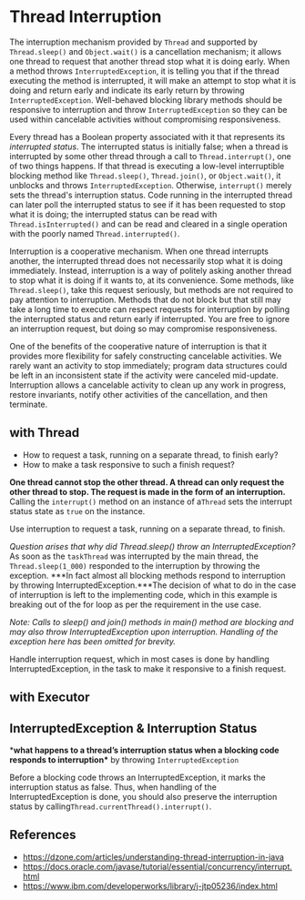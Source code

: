 # Thread Interruption

The interruption mechanism provided by `Thread` and supported by `Thread.sleep()` and `Object.wait()` is a cancellation mechanism; it allows one thread to request that another thread stop what it is doing early. When a method throws `InterruptedException`, it is telling you that if the thread executing the method is interrupted, it will make an attempt to stop what it is doing and return early and indicate its early return by throwing `InterruptedException`. Well-behaved blocking library methods should be responsive to interruption and throw `InterruptedException` so they can be used within cancelable activities without compromising responsiveness.

Every thread has a Boolean property associated with it that represents its *interrupted status*. The interrupted status is initially false; when a thread is interrupted by some other thread through a call to `Thread.interrupt()`, one of two things happens. If that thread is executing a low-level interruptible blocking method like `Thread.sleep()`, `Thread.join()`, or `Object.wait()`, it unblocks and throws `InterruptedException`. Otherwise, `interrupt()` merely sets the thread's interruption status. Code running in the interrupted thread can later poll the interrupted status to see if it has been requested to stop what it is doing; the interrupted status can be read with `Thread.isInterrupted()` and can be read and cleared in a single operation with the poorly named `Thread.interrupted()`.

Interruption is a cooperative mechanism. When one thread interrupts another, the interrupted thread does not necessarily stop what it is doing immediately. Instead, interruption is a way of politely asking another thread to stop what it is doing if it wants to, at its convenience. Some methods, like `Thread.sleep()`, take this request seriously, but methods are not required to pay attention to interruption. Methods that do not block but that still may take a long time to execute can respect requests for interruption by polling the interrupted status and return early if interrupted. You are free to ignore an interruption request, but doing so may compromise responsiveness.

One of the benefits of the cooperative nature of interruption is that it provides more flexibility for safely constructing cancelable activities. We rarely want an activity to stop immediately; program data structures could be left in an inconsistent state if the activity were canceled mid-update. Interruption allows a cancelable activity to clean up any work in progress, restore invariants, notify other activities of the cancellation, and then terminate.



## with Thread

* How to request a task, running on a separate thread, to finish early?
* How to make a task responsive to such a finish request?

**One thread cannot stop the other thread. A thread can only request the other thread to stop. The request is made in the form of an interruption.** Calling the `interrupt()` method on an instance of a`Thread` sets the interrupt status state as `true` on the instance.

Use interruption to request a task, running on a separate thread, to finish.

*Question arises that why did Thread.sleep() throw an InterruptedException?* As soon as the `taskThread` was interrupted by the main thread, the `Thread.sleep(1_000)` responded to the interruption by throwing the exception. ***In fact almost all blocking methods respond to interruption by throwing InterruptedException.\***The decision of what to do in the case of interruption is left to the implementing code, which in this example is breaking out of the for loop as per the requirement in the use case.

*Note: Calls to sleep() and join() methods in main() method are blocking and may also throw InterruptedException upon interruption. Handling of the exception here has been omitted for brevity.*

Handle interruption request, which in most cases is done by handling InterruptedException, in the task to make it responsive to a finish request.



## with Executor



## InterruptedException & Interruption Status

***what happens to a thread’s interruption status when a blocking code responds to interruption\*** by throwing `InterruptedException`

Before a blocking code throws an InterruptedException, it marks the interruption status as false. Thus, when handling of the InterruptedException is done, you should also preserve the interruption status by calling`Thread.currentThread().interrupt()`.



## References

- https://dzone.com/articles/understanding-thread-interruption-in-java
- https://docs.oracle.com/javase/tutorial/essential/concurrency/interrupt.html
- https://www.ibm.com/developerworks/library/j-jtp05236/index.html